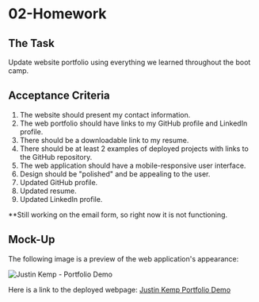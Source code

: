 # 02-Homework

## **The Task**

Update website portfolio using everything we learned throughout the boot camp.

## **Acceptance Criteria**

1. The website should present my contact information.
2. The web portfolio should have links to my GitHub profile and LinkedIn profile.
3. There should be a downloadable link to my resume.
4. There should be at least 2 examples of deployed projects with links to the GitHub repository.
5. The web application should have a mobile-responsive user interface.
6. Design should be "polished" and be appealing to the user.
7. Updated GitHub profile.
8. Updated resume.
9. Updated LinkedIn profile.

**Still working on the email form, so right now it is not functioning.

## **Mock-Up**

The following image is a preview of the web application's appearance:

![Justin Kemp - Portfolio Demo](./images/web_portfolio_img.gif) 

Here is a link to the deployed webpage: [Justin Kemp Portfolio Demo](https://justinkemp10.github.io/web-portfolio/)
